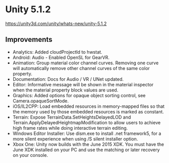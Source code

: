 # Unity 5.1.2

https://unity3d.com/unity/whats-new/unity-5.1.2

## Improvements



*   Analytics: Added cloudProjectId to hwstat.
*   Android: Audio - Enabled OpenSL for GearVR.
*   Animation: Group material color channel curves. Removing one curve will automatically remove other channel curves of the same color property.
*   Documentation: Docs for Audio / VR / UNet updated.
*   Editor: Informative message will be shown in the material inspector when the material property block values are used.
*   Graphics: Added options for opaque object sorting control, see Camera.opaqueSortMode.
*   iOS/IL2CPP: Load embedded resources in memory-mapped files so that the memory used by those embedded resources is marked as constant.
*   Terrain: Expose TerrainData.SetHeightsDelayedLOD and Terrain.ApplyDelayedHeightmapModification to allow users to achieve high frame rates while doing interactive terrain editing.
*   Windows Editor Installer: Use dism.exe to install .net framework5, for a more silent experience when using /S silent installer option.
*   Xbox One: Unity now builds with the June 2015 XDK. You must have the June XDK installed on your PC and use the matching or later recovery on your console.